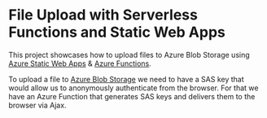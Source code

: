 # File Upload with Serverless Functions and Static Web Apps

This project showcases how to upload files to Azure Blob Storage using [Azure Static Web Apps](https://docs.microsoft.com/azure/static-web-apps/?WT.mc_id=readme-github-alvidela) & [Azure Functions](https://docs.microsoft.com/azure/azure-functions/?WT.mc_id=readme-github-alvidela).

To upload a file to [Azure Blob Storage](https://docs.microsoft.com/azure/storage/blobs/storage-blobs-introduction?WT.mc_id=readme-github-alvidela) we need to have a SAS key that would allow us to anonymously authenticate from the browser. For that we have an Azure Function that generates SAS keys and delivers them to the browser via Ajax.
